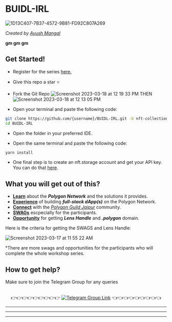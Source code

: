 # BUIDL-IRL

![1D13C407-7B37-4572-9B81-FD92C807A269](https://user-images.githubusercontent.com/79016290/225668652-832dd0e7-2aeb-412d-81ae-9ceceab56d00.GIF)

_Created by [Ayush Mangal](https://twitter.com/0xayushM)_

**gm gm gm**

## Get Started!

-   Register for the series [here.](https://lu.ma/buidl-irl)

-   Give this repo a star ⭐️
-   Fork the Git Repo
    ![Screenshot 2023-03-18 at 12 19 33 PM](https://user-images.githubusercontent.com/79016290/226090202-ed4f4c0e-47a7-4921-bc03-5e170c53b0dd.png)
    THEN
    ![Screenshot 2023-03-18 at 12 13 05 PM](https://user-images.githubusercontent.com/79016290/226089921-5056c755-c81e-4085-a27d-79e9743d7a41.png)

-   Open your terminal and paste the following code:

```bash
git clone https://github.com/{username}/BUIDL-IRL.git -b nft-collection-frontend-codealong
cd BUIDL-IRL
```

-   Open the folder in your preferred IDE.

-   Open the same terminal and paste the following code:

```bash
yarn install
```

-   One final step is to create an nft.storage account and get your API key. You
    can do that [here](https://nft.storage/).

## What you will get out of this?

-   [**Learn**]() about the **_Polygon Network_** and the solutions it provides.
-   [**Experience**]() of building **_full-stack dApp(s)_** on the Polygon
    Network.
-   [**Connect**]() with the [_Polygon Guild Jaipur_]() community.
-   [**SWAGs**]() escpecially for the participants.
-   [**Opportunity**]() for getting **_Lens Handle_** and **_.polygon_** domain.

Here is the criteria for getting the SWAGS and Lens Handle:

![Screenshot 2023-03-17 at 11 55 22 AM](https://user-images.githubusercontent.com/79016290/225829396-ac811249-6423-44a9-88aa-c8377c1cc6e4.png)

°There are more swags and opportunities for the participants who will complete
the whole workshop series.

## How to get help?

Make sure to join the Telegram Group for any queries

<p align="center">
<br>
👉👉👉👉👉👉👉👉👉 <a href="https://t.me/+cUyVYxFCxP84N2Q1"><img alt="Telegram Group Link" src="https://img.shields.io/badge/Telegram-1DA1F2?style=for-the-badge&logo=telegram&logoColor=white"/><a> 👈👈👈👈👈👈👈👈👈

</p>

---

---

---
